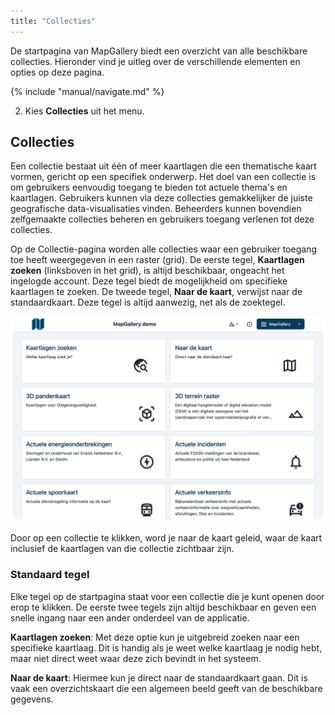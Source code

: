 ```yaml
---
title: "Collecties"
---
```


De startpagina van MapGallery biedt een overzicht van alle beschikbare collecties. Hieronder vind je uitleg over de
verschillende elementen en opties op deze pagina.

{% include "manual/navigate.md" %}

2. Kies **Collecties** uit het menu.

## Collecties

Een collectie bestaat uit één of meer kaartlagen die een thematische kaart vormen, gericht op een specifiek onderwerp.
Het doel van een collectie is om gebruikers eenvoudig toegang te bieden tot actuele thema's en kaartlagen. Gebruikers
kunnen via deze collecties gemakkelijker de juiste geografische data-visualisaties vinden. Beheerders kunnen bovendien
zelfgemaakte collecties beheren en gebruikers toegang verlenen tot deze collecties.

Op de Collectie-pagina worden alle collecties waar een gebruiker toegang toe heeft weergegeven in een raster (grid). De
eerste tegel, **Kaartlagen zoeken** (linksboven in het grid), is altijd beschikbaar, ongeacht het ingelogde account.
Deze tegel biedt de mogelijkheid om specifieke kaartlagen te zoeken. De tweede tegel, **Naar de kaart**, verwijst naar
de standaardkaart. Deze tegel is altijd aanwezig, net als de zoektegel.

![](collections.png)

Door op een collectie te klikken, word je naar de kaart geleid, waar de kaart inclusief de kaartlagen van die collectie
zichtbaar zijn.

### Standaard tegel

Elke tegel op de startpagina staat voor een collectie die je kunt openen door erop te klikken. De eerste twee tegels
zijn altijd beschikbaar en geven een snelle ingang naar een ander onderdeel van de applicatie.

**Kaartlagen zoeken**: Met deze optie kun je uitgebreid zoeken naar een specifieke kaartlaag. Dit is handig als je weet
welke kaartlaag je nodig hebt, maar niet direct weet waar deze zich bevindt in het systeem.

**Naar de kaart**: Hiermee kun je direct naar de standaardkaart gaan. Dit is vaak een overzichtskaart die een algemeen
beeld geeft van de beschikbare gegevens.

